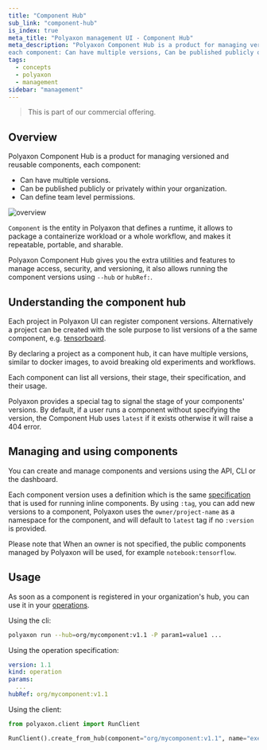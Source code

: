 ```yaml
---
title: "Component Hub"
sub_link: "component-hub"
is_index: true
meta_title: "Polyaxon management UI - Component Hub"
meta_description: "Polyaxon Component Hub is a product for managing versioned and reusable components,
each component: Can have multiple versions, Can be published publicly or privately within your organization, Can define team level permissions."
tags:
  - concepts
  - polyaxon
  - management
sidebar: "management"
---
```


<blockquote class="commercial">This is part of our commercial offering.</blockquote>

## Overview

Polyaxon Component Hub is a product for managing versioned and reusable components, each component:
 * Can have multiple versions.
 * Can be published publicly or privately within your organization.
 * Can define team level permissions.

![overview](../../../../content/images/dashboard/hub/overview.png)

`Component` is the entity in Polyaxon that defines a runtime, it allows to package a containerize workload or a whole workflow,
and makes it repeatable, portable, and sharable.

Polyaxon Component Hub gives you the extra utilities and features to manage access, security, and versioning, it also allows running the component versions using `--hub` or `hubRef:`.

## Understanding the component hub

Each project in Polyaxon UI can register component versions. Alternatively a project can be created with the sole purpose to list versions of a the same component, e.g. [tensorboard](https://cloud.polyaxon.com/ui/polyaxon/tensorboard).

By declaring a project as a component hub, it can have multiple versions, similar to docker images, to avoid breaking old experiments and workflows.

Each component can list all versions, their stage, their specification, and their usage.

Polyaxon provides a special tag to signal the stage of your components' versions.
By default, if a user runs a component without specifying the version, the Component Hub uses `latest` if it exists otherwise it will raise a 404 error.

## Managing and using components

You can create and manage components and versions using the API, CLI or the dashboard.

Each component version uses a definition which is the same [specification](/docs/core/specification/component/) that is used for running inline components.
By using `:tag`, you can add new versions to a component, Polyaxon uses the `owner/project-name` as a namespace for the component,
and will default to `latest` tag if no `:version` is provided. 

Please note that When an owner is not specified, the public components managed by Polyaxon will be used, for example `notebook:tensorflow`.

## Usage

As soon as a component is registered in your organization's hub, you can use it in your [operations](/docs/core/specification/operation/).

Using the cli:

```bash
polyaxon run --hub=org/mycomponent:v1.1 -P param1=value1 ...
```

Using the operation specification:

```yaml
version: 1.1
kind: operation
params:
  ...
hubRef: org/mycomponent:v1.1
```


Using the client:

```python
from polyaxon.client import RunClient

RunClient().create_from_hub(component="org/mycomponent:v1.1", name="execution5", params={...}, ...)
```
